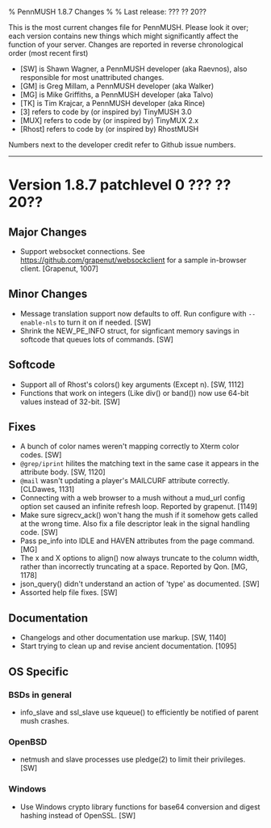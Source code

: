 % PennMUSH 1.8.7 Changes
%
% Last release: ??? ?? 20??

This is the most current changes file for PennMUSH. Please look it over; each version contains new things which might significantly affect the function of your server.  Changes are reported in reverse chronological order (most recent first)

* [SW] is Shawn Wagner, a PennMUSH developer (aka Raevnos), also responsible for most unattributed changes.
* [GM] is Greg Millam, a PennMUSH developer (aka Walker)
* [MG] is Mike Griffiths, a PennMUSH developer (aka Talvo)
* [TK] is Tim Krajcar, a PennMUSH developer (aka Rince)
* [3] refers to code by (or inspired by) TinyMUSH 3.0
* [MUX] refers to code by (or inspired by) TinyMUX 2.x
* [Rhost] refers to code by (or inspired by) RhostMUSH

Numbers next to the developer credit refer to Github issue numbers.

-------------------------------------------------------------------------------

Version 1.8.7 patchlevel 0 ??? ?? 20??
======================================

Major Changes
-------------

* Support websocket connections. See <https://github.com/grapenut/websockclient> for a
  sample in-browser client. [Grapenut, 1007]

Minor Changes
-------------

* Message translation support now defaults to off. Run configure with `--enable-nls` to turn it on if needed. [SW]
* Shrink the NEW_PE_INFO struct, for signficant memory savings in softcode that queues lots of commands. [SW]

Softcode
--------

* Support all of Rhost's colors() key arguments (Except n). [SW, 1112]
* Functions that work on integers (Like div() or band()) now use 64-bit values instead of 32-bit. [SW]

Fixes
-----

* A bunch of color names weren't mapping correctly to Xterm color codes. [SW]
* `@grep/iprint` hilites the matching text in the same case it appears in the attribute body. [SW, 1120]
* `@mail` wasn't updating a player's MAILCURF attribute correctly. [CLDawes, 1131]
* Connecting with a web browser to a mush without a mud_url config option set caused an infinite refresh loop. Reported by grapenut. [1149]
* Make sure sigrecv_ack() won't hang the mush if it somehow gets called at the wrong time. Also fix a file descriptor leak in the signal handling code. [SW]
* Pass pe_info into IDLE and HAVEN attributes from the page command. [MG]
* The x and X options to align() now always truncate to the column width, rather than incorrectly truncating at a space. Reported by Qon. [MG, 1178]
* json_query() didn't understand an action of 'type' as documented. [SW]
* Assorted help file fixes. [SW]

Documentation
-------------

* Changelogs and other documentation use markup. [SW, 1140]
* Start trying to clean up and revise ancient documentation. [1095]

OS Specific
-----------

### BSDs in general ###

* info_slave and ssl_slave use kqueue() to efficiently be notified of parent mush crashes.

### OpenBSD ###

* netmush and slave processes use pledge(2) to limit their privileges. [SW]

### Windows ###

* Use Windows crypto library functions for base64 conversion and digest hashing instead of OpenSSL. [SW]

